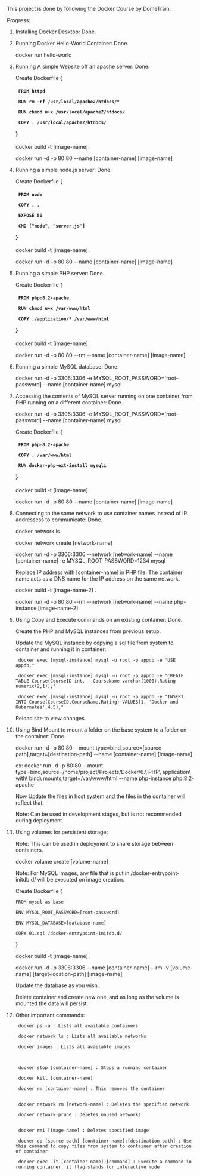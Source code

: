 This project is done by following the Docker Course by DomeTrain. 



Progress:

1. Installing Docker Desktop: Done.
2. Running Docker Hello-World Container: Done.

    docker run hello-world


3. Running A simple Website off an apache server: Done.

    Create Dockerfile {<h4>

        FROM httpd

        RUN rm -rf /usr/local/apache2/htdocs/*

        RUN chmod u+x /usr/local/apache2/htdocs/

        COPY . /usr/local/apache2/htdocs/

    }</h4>

    docker build -t [image-name] .

    docker run -d -p 80:80 --name [container-name] [image-name]


4. Running a simple node.js server: Done.

    Create Dockerfile {<h4>

        FROM node

        COPY . .

        EXPOSE 80

        CMD ["node", "server.js"]

    }</h4>

    docker build -t [image-name] .
    
    docker run -d -p 80:80 --name [container-name] [image-name]


5. Running a simple PHP server: Done. 

    Create Dockerfile {<h4>

        FROM php:8.2-apache

        RUN chmod u+x /var/www/html

        COPY ./application/* /var/www/html

    }</h4>

    docker build -t [image-name] .

    docker run -d -p 80:80 --rm --name [container-name] [image-name]

6. Running a simple MySQL database: Done.

    docker run -d -p 3306:3306 -e MYSQL_ROOT_PASSWORD=[root-password] --name [container-name] mysql


7. Accessing the contents of MySQL server running on one container from PHP running on a different container: Done.

    docker run -d -p 3306:3306 -e MYSQL_ROOT_PASSWORD=[root-password] --name [container-name] mysql

    Create Dockerfile {<h4>

        FROM php:8.2-apache

        COPY . /var/www/html

        RUN docker-php-ext-install mysqli  

    }</h4>

    docker build -t [image-name] .

    docker run -d -p 80:80 --name [container-name] [image-name]

8. Connecting to the same network to use container names instead of IP addressess to communicate: Done.

    docker network ls

    docker network create [network-name]

    docker run -d -p 3306:3306 --network [network-name] --name [container-name] -e MYSQL_ROOT_PASSWORD=1234  mysql

    Replace IP address with [container-name] in PHP file. The container name acts as a DNS name for the IP address on the same network. 

    docker build -t [image-name-2] .

    docker run -d -p 80:80 --rm --network [network-name] --name php-instance [image-name-2]

9. Using Copy and Execute commands on an existing container: Done.
    
    Create the PHP and MySQL instances from previous setup. 

    Update the MySQL instance by copying a sql file from system to container and running it in container:

        docker exec [mysql-instance] mysql -u root -p appdb -e "USE appdb;"

        docker exec [mysql-instance] mysql -u root -p appdb -e "CREATE TABLE Course(CourseID int,   CourseName varchar(1000),Rating numeric(2,1));"

        docker exec [mysql-instance] mysql -u root -p appdb -e "INSERT INTO Course(CourseID,CourseName,Rating) VALUES(1, 'Docker and Kubernetes',4.5);"

    Reload site to view changes. 

10. Using Bind Mount to mount a folder on the base system to a folder on the container: Done.

    docker run -d -p 80:80 --mount type=bind,source=[source-path],target=[destination-path] --name [container-name] [image-name]

    ex: docker run -d -p 80:80 --mount type=bind,source=/home/project/Projects/Docker/6.\ PHP\ application\ with\ bind\ mounts,target=/var/www/html --name php-instance php:8.2-apache

    Now Update the files in host system and the files in the container will reflect that. 

    Note: Can be used in development stages, but is not recommended during deployment.

11. Using volumes for persistent storage: 
    
    Note: This can be used in deployment to share storage between containers. 

    docker volume create [volume-name]

    Note: For MySQL images, any file that is put in /docker-entrypoint-initdb.d/ will be executed on image creation. 

    Create Dockerfile {

        FROM mysql as base

        ENV MYSQL_ROOT_PASSWORD=[root-password]

        ENV MYSQL_DATABASE=[database-name]

        COPY 01.sql /docker-entrypoint-initdb.d/

    }

    docker build -t [image-name] .

    docker run -d -p 3306:3306 --name [container-name] --rm -v [volume-name]:[target-location-path] [image-name]

    Update the database as you wish. 

    Delete container and create new one, and as long as the volume is mounted the data will persist. 



        


9. Other important commands:

        docker ps -a : Lists all available containers

        docker network ls : Lists all available networks

        docker images : Lists all available images



        docker stop [container-name] : Stops a running container

        docker kill [container-name]

        docker rm [container-name] : This removes the container

        
        docker network rm [network-name] : Deletes the specified network

        docker network prune : Deletes unused networks
        

        docker rmi [image-name] : Deletes specified image

        docker cp [source-path] [container-name]:[destination-path] : Use this command to copy files from system to container after creation of container

        docker exec -it [container-name] [command] : Execute a command in running container. it flag stands for interactive mode
